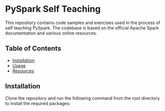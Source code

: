 # PySpark Self Teaching

This repository contains code samples and exercises used in the process of self teaching PySpark. The codebase is based on the official Apache Spark documentation and various online resources.

## Table of Contents

- [Installation](#installation)
- [Usage](#usage)
- [Resources](#resources)

## Installation

Clone the repository and run the following command from the root directory to install the required packages:
